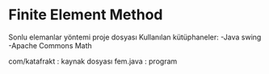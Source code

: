 # Finite Element Method
Sonlu elemanlar yöntemi proje dosyası
Kullanılan kütüphaneler:
-Java swing
-Apache Commons Math

com/katafrakt : kaynak dosyası
fem.java : program
